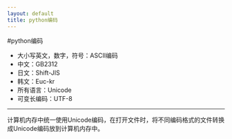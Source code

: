 ```yaml
---
layout: default
title: python编码
---
```

#python编码
* 大小写英文，数字，符号：ASCII编码
* 中文：GB2312
* 日文：Shift-JIS
* 韩文：Euc-kr
* 所有语言：Unicode
* 可变长编码：UTF-8

***

计算机内存中统一使用Unicode编码，在打开文件时，将不同编码格式的文件转换成Unicode编码放到计算机内存中。
